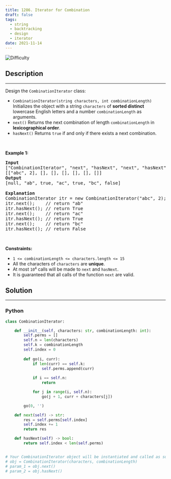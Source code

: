 ```yaml
---
title: 1286. Iterator for Combination
draft: false
tags: 
  - string
  - backtracking
  - design
  - iterator
date: 2021-11-14
---
```


![Difficulty](https://img.shields.io/badge/Difficulty-Medium-blue.svg)

## Description

---
<p>Design the <code>CombinationIterator</code> class:</p>

<ul>
	<li><code>CombinationIterator(string characters, int combinationLength)</code> Initializes the object with a string <code>characters</code> of <strong>sorted distinct</strong> lowercase English letters and a number <code>combinationLength</code> as arguments.</li>
	<li><code>next()</code> Returns the next combination of length <code>combinationLength</code> in <strong>lexicographical order</strong>.</li>
	<li><code>hasNext()</code> Returns <code>true</code> if and only if there exists a next combination.</li>
</ul>

<p>&nbsp;</p>
<p><strong class="example">Example 1:</strong></p>

<pre>
<strong>Input</strong>
[&quot;CombinationIterator&quot;, &quot;next&quot;, &quot;hasNext&quot;, &quot;next&quot;, &quot;hasNext&quot;, &quot;next&quot;, &quot;hasNext&quot;]
[[&quot;abc&quot;, 2], [], [], [], [], [], []]
<strong>Output</strong>
[null, &quot;ab&quot;, true, &quot;ac&quot;, true, &quot;bc&quot;, false]

<strong>Explanation</strong>
CombinationIterator itr = new CombinationIterator(&quot;abc&quot;, 2);
itr.next();    // return &quot;ab&quot;
itr.hasNext(); // return True
itr.next();    // return &quot;ac&quot;
itr.hasNext(); // return True
itr.next();    // return &quot;bc&quot;
itr.hasNext(); // return False
</pre>

<p>&nbsp;</p>
<p><strong>Constraints:</strong></p>

<ul>
	<li><code>1 &lt;= combinationLength &lt;= characters.length &lt;= 15</code></li>
	<li>All the characters of <code>characters</code> are <strong>unique</strong>.</li>
	<li>At most <code>10<sup>4</sup></code> calls will be made to <code>next</code> and <code>hasNext</code>.</li>
	<li>It is guaranteed that all calls of the function <code>next</code> are valid.</li>
</ul>


## Solution

---
### Python
``` py title='iterator-for-combination'
class CombinationIterator:

    def __init__(self, characters: str, combinationLength: int):
        self.perms = []
        self.n = len(characters)
        self.k = combinationLength
        self.index = 0
        
        def go(i, curr):
            if len(curr) == self.k:
                self.perms.append(curr)
            
            if i == self.n:
                return

            for j in range(i, self.n):
                go(j + 1, curr + characters[j])

        go(0, '')

    def next(self) -> str:
        res = self.perms[self.index]
        self.index += 1
        return res

    def hasNext(self) -> bool:
        return self.index < len(self.perms)


# Your CombinationIterator object will be instantiated and called as such:
# obj = CombinationIterator(characters, combinationLength)
# param_1 = obj.next()
# param_2 = obj.hasNext()

```

